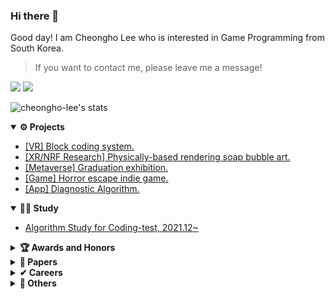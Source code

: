 ### Hi there 👋
Good day! I am Cheongho Lee who is interested in Game Programming from South Korea.

> If you want to contact me, please leave me a message!

<p>
  <a href="https://github.com/CheongHo-Lee/" target="_blank"><img src="https://img.shields.io/badge/CheongHoLee-181717?style=flat-square&logo=GitHub&logoColor=white"/></a>
  <a href="mailto:dlcjdgh99@naver.com" target="_blank"><img src="https://img.shields.io/badge/dlcjdgh99@naver.com-brightgreen?style=flat-square&logo=Gmail&logoColor=white"/></a>
</p>

![cheongho-lee's stats](https://github-readme-stats.vercel.app/api?username=cheongho-lee)

<details open="open">
  <summary><b>⚙ Projects</b></summary>
  <ul>
    <li>
      <a href="https://github.com/SKU-CompileError/blockcodingVR-unity" target="_blank">
        [VR] Block coding system.
      </a>
   </li>
    <li>
      <a href="https://github.com/CheongHo-Lee/PhysicallybasedSoapbubble-BubbleArtXR" target="_blank">
        [XR/NRF Research] Physically-based rendering soap bubble art.
      </a>
    </li>
    <li>
      <a href="https://github.com/SKU-CompileError/SKU_Metaverse-unity" target="_blank">
        [Metaverse] Graduation exhibition.
      </a>
    </li>
    <li>
      <a href="https://github.com/CheongHo-Lee/indieGames" target="_blank">
       [Game] Horror escape indie game.
      </a>
    </li>
     <li>
      <a href="https://github.com/CheongHo-Lee/Dog-Diagnostic-Algorithm-unity" target="_blank">
       [App] Diagnostic Algorithm.
      </a>
    </li>
  </ul>
</details>

<details open="open">
  <summary><b>👨‍💻 Study</b></summary>
  <ul>
    <li>
      <a href="https://github.com/CheongHo-Lee/Algorithm-Study" target="_blank">
        Algorithm Study for Coding-test, 2021.12~
      </a>
    </li>
  </ul>
</details>


<details>
  <summary><b>🏆 Awards and Honors</b></summary>
  <ul>
    <li>
        2nd ranked, Design of the media software, SKU, 2016.
    </li>
    <li>
        2nd ranked, Design of the web/app services through user research, SKU, 2019.
    </li>
    <li>
        4th ranked, Design of the VGA content hackathon, SKU, 2019.
      </a>
    </li>
    <li>
        1st ranked, Design of the portfolio, SKU, 2019.
    </li>
    <li>
        1st ranked, Creative convergence tutoring, SKU, 2020.
    </li>
    <li>
        1st ranked, Sungkyul creative challenge, SKU, 2020.
    </li>
    <li>
        4th ranked, Design of the Start-up idea, SKU, 2020.
    </li>
    <li>
        Best Paper Award, KMMS Spring conference, KOCCA, 2021.
    </li>
    <li>
        Best Paper Presentation, KMMS Spring conference, KMMS, 2021.
    </li>
    <li>
        Participation prize (out of 600 teams), Hanium capstone design contest, IITP, 2021.
    </li>
    <li>
        3rd ranked, Creative capstone design, SKU, 2021.
    </li>
    <li>
        2nd ranked, SKU innovation support project, SKU, 2021.
    </li>
    <li>
        1st ranked, Media software contest, SKU, 2021.
    </li>
    <li>
        1st ranked, Capstone design, SKU, 2021.
    </li>
     <li>
        1st ranked, Design of the Start-up idea, SKU, 2021.
    </li>
  </ul>
</details>

<details>
  <summary><b>📑 Papers</b></summary>
  <ul>
    <li>
      <a href="https://www.mdpi.com/2076-3417/11/7/3090" target="_blank">
        SCI(E), IF 2.679, "Physically based soap bubble synthesis for VR," Applied Sciences, 2021.
      </a>
    </li>
    <li>
        Proceeding, "A Study on the Improvement of Software Education Using VR Block Coding," KIPS, 2021.
    </li>
    <li>
        Proceeding, "Development of Educational VR Contents for Improvement of Block Coding Problems in Software Education," KMMS, 2021.
    </li>
  </ul>
</details>

<details>
  <summary><b>✔ Careers</b></summary>
  <ul>
    <li>
      <a href="http://xicomlab.re.kr/" target="_blank">
        Researcher, Xicom Lab, SKU.
      </a>
    </li>
    <li>
      <a href="http://intoh.monoalliance.com/" target="_blank">
        Intern, IntoCNS, Inc.
      </a>
    </li>
  </ul>
</details>

<details>
  <summary><b>🚀 Others</b></summary>
  <ul>
    <li>
        NRF Research, Multi-player collaboration XR hair styling synthesis For non-face-to-face hair training suitable for the post-COVID19.
    </li>
    <li>
        NRF Research, Physically-based Haptic-Visual Rendering for synthesizing XR (eXtended Reality) Fab Lab of Bubble Arts.
    </li>
  </ul>
</details>

<!--
**CheongHo-Lee/CheongHo-Lee** is a ✨ _special_ ✨ repository because its `README.md` (this file) appears on your GitHub profile.

Here are some ideas to get you started:

- 🔭 I’m currently working on ...
- 🌱 I’m currently learning ...
- 👯 I’m looking to collaborate on ...
- 🤔 I’m looking for help with ...
- 💬 Ask me about ...
- 📫 How to reach me: ...
- 😄 Pronouns: ...
- ⚡ Fun fact: ...
-->
